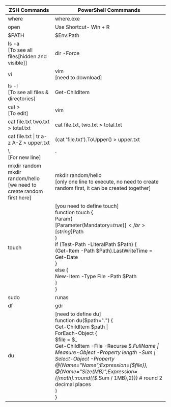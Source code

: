 | ZSH Commands | PowerShell Commmands |
| --- | --- |
| where | where.exe  |
| open | Use Shortcut- Win + R|
| $PATH | $Env:Path |
| ls -a </br> [To see all files[hidden and visible]] | dir -Force |
| vi | vim </br> [need to download] |
| ls -l </br> [To see all files & directories] | Get-ChildItem |
| cat > </br> [To edit] | vim |
| cat file.txt two.txt > total.txt | cat file.txt, two.txt > total.txt |
| cat file.txt \| tr a-z A-Z > upper.txt | (cat 'file.txt').ToUpper() > upper.txt |
| \ </br> [For new line] | ` |
| mkdir random </br> mkdir random/hello </br> [we need to create random first here] | mkdir random/hello </br> [only one line to execute, no need to create random first, it can be created together] |
| touch | [you need to define touch] </br> function touch { </br> Param( </br> [Parameter(Mandatory=$true)] </br> [string]$Path </br> ) </br> if (Test-Path -LiteralPath $Path) { </br> (Get-Item -Path $Path).LastWriteTime = Get-Date </br> } </br> else { </br> New-Item -Type File -Path $Path </br> } </br> } |
| sudo | runas |
| df | gdr |
| du | [need to define du] </br> function du($path=".") { </br> Get-ChildItem $path \| </br> ForEach-Object { </br> $file = $_ </br> Get-ChildItem -File -Recurse $_.FullName \| Measure-Object -Property length -Sum \| </br> Select-Object -Property @{Name="Name";Expression={$file}}, </br> @{Name="Size(MB)";Expression={[math]::round(($_.Sum / 1MB),2)}} # round 2 decimal places </br> } </br>} |
